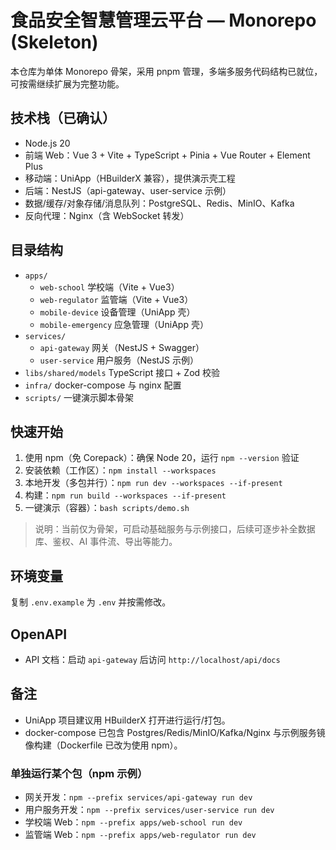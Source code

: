# 食品安全智慧管理云平台 — Monorepo (Skeleton)

本仓库为单体 Monorepo 骨架，采用 pnpm 管理，多端多服务代码结构已就位，可按需继续扩展为完整功能。

## 技术栈（已确认）
- Node.js 20
- 前端 Web：Vue 3 + Vite + TypeScript + Pinia + Vue Router + Element Plus
- 移动端：UniApp（HBuilderX 兼容），提供演示壳工程
- 后端：NestJS（api-gateway、user-service 示例）
- 数据/缓存/对象存储/消息队列：PostgreSQL、Redis、MinIO、Kafka
- 反向代理：Nginx（含 WebSocket 转发）

## 目录结构
- `apps/`
  - `web-school` 学校端（Vite + Vue3）
  - `web-regulator` 监管端（Vite + Vue3）
  - `mobile-device` 设备管理（UniApp 壳）
  - `mobile-emergency` 应急管理（UniApp 壳）
- `services/`
  - `api-gateway` 网关（NestJS + Swagger）
  - `user-service` 用户服务（NestJS 示例）
- `libs/shared/models` TypeScript 接口 + Zod 校验
- `infra/` docker-compose 与 nginx 配置
- `scripts/` 一键演示脚本骨架

## 快速开始
1. 使用 npm（免 Corepack）：确保 Node 20，运行 `npm --version` 验证
2. 安装依赖（工作区）：`npm install --workspaces`
3. 本地开发（多包并行）：`npm run dev --workspaces --if-present`
4. 构建：`npm run build --workspaces --if-present`
5. 一键演示（容器）：`bash scripts/demo.sh`

> 说明：当前仅为骨架，可启动基础服务与示例接口，后续可逐步补全数据库、鉴权、AI 事件流、导出等能力。

## 环境变量
复制 `.env.example` 为 `.env` 并按需修改。

## OpenAPI
- API 文档：启动 `api-gateway` 后访问 `http://localhost/api/docs`

## 备注
- UniApp 项目建议用 HBuilderX 打开进行运行/打包。
- docker-compose 已包含 Postgres/Redis/MinIO/Kafka/Nginx 与示例服务镜像构建（Dockerfile 已改为使用 npm）。

### 单独运行某个包（npm 示例）
- 网关开发：`npm --prefix services/api-gateway run dev`
- 用户服务开发：`npm --prefix services/user-service run dev`
- 学校端 Web：`npm --prefix apps/web-school run dev`
- 监管端 Web：`npm --prefix apps/web-regulator run dev`
